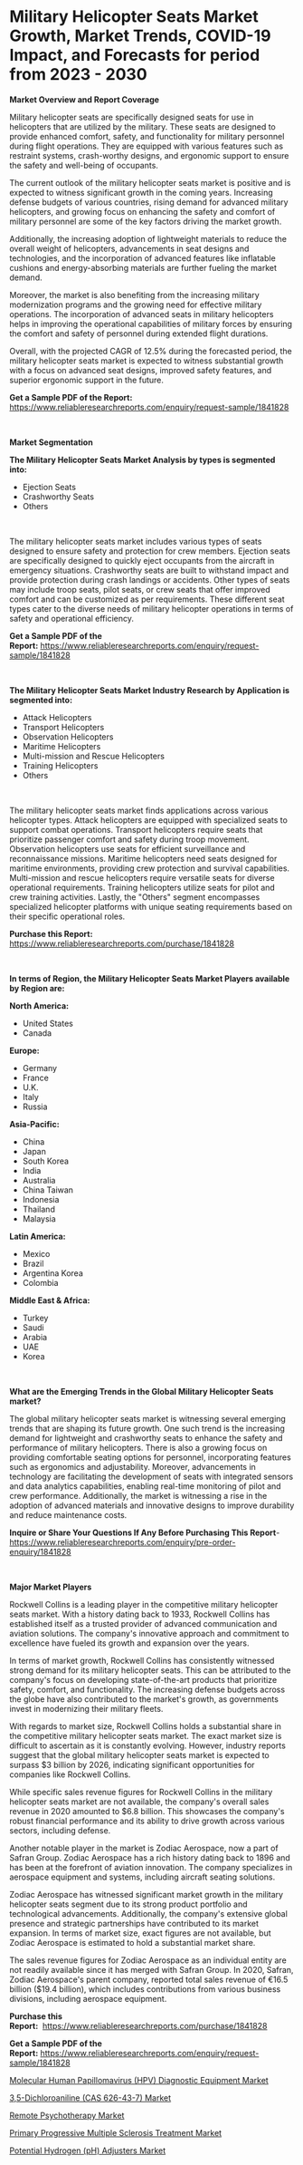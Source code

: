 <p><h1>Military Helicopter Seats Market Growth, Market Trends, COVID-19 Impact, and Forecasts for period from 2023 - 2030</h1></p><p><strong>Market Overview and Report Coverage</strong></p>
<p><p>Military helicopter seats are specifically designed seats for use in helicopters that are utilized by the military. These seats are designed to provide enhanced comfort, safety, and functionality for military personnel during flight operations. They are equipped with various features such as restraint systems, crash-worthy designs, and ergonomic support to ensure the safety and well-being of occupants.</p><p>The current outlook of the military helicopter seats market is positive and is expected to witness significant growth in the coming years. Increasing defense budgets of various countries, rising demand for advanced military helicopters, and growing focus on enhancing the safety and comfort of military personnel are some of the key factors driving the market growth.</p><p>Additionally, the increasing adoption of lightweight materials to reduce the overall weight of helicopters, advancements in seat designs and technologies, and the incorporation of advanced features like inflatable cushions and energy-absorbing materials are further fueling the market demand.</p><p>Moreover, the market is also benefiting from the increasing military modernization programs and the growing need for effective military operations. The incorporation of advanced seats in military helicopters helps in improving the operational capabilities of military forces by ensuring the comfort and safety of personnel during extended flight durations.</p><p>Overall, with the projected CAGR of 12.5% during the forecasted period, the military helicopter seats market is expected to witness substantial growth with a focus on advanced seat designs, improved safety features, and superior ergonomic support in the future.</p></p>
<p><strong>Get a Sample PDF of the Report:</strong> <a href="https://www.reliableresearchreports.com/enquiry/request-sample/1841828">https://www.reliableresearchreports.com/enquiry/request-sample/1841828</a></p>
<p>&nbsp;</p>
<p><strong>Market Segmentation</strong></p>
<p><strong>The Military Helicopter Seats Market Analysis by types is segmented into:</strong></p>
<p><ul><li>Ejection Seats</li><li>Crashworthy Seats</li><li>Others</li></ul></p>
<p>&nbsp;</p>
<p><p>The military helicopter seats market includes various types of seats designed to ensure safety and protection for crew members. Ejection seats are specifically designed to quickly eject occupants from the aircraft in emergency situations. Crashworthy seats are built to withstand impact and provide protection during crash landings or accidents. Other types of seats may include troop seats, pilot seats, or crew seats that offer improved comfort and can be customized as per requirements. These different seat types cater to the diverse needs of military helicopter operations in terms of safety and operational efficiency.</p></p>
<p><strong>Get a Sample PDF of the Report:</strong>&nbsp;<a href="https://www.reliableresearchreports.com/enquiry/request-sample/1841828">https://www.reliableresearchreports.com/enquiry/request-sample/1841828</a></p>
<p>&nbsp;</p>
<p><strong>The Military Helicopter Seats Market Industry Research by Application is segmented into:</strong></p>
<p><ul><li>Attack Helicopters</li><li>Transport Helicopters</li><li>Observation Helicopters</li><li>Maritime Helicopters</li><li>Multi-mission and Rescue Helicopters</li><li>Training Helicopters</li><li>Others</li></ul></p>
<p>&nbsp;</p>
<p><p>The military helicopter seats market finds applications across various helicopter types. Attack helicopters are equipped with specialized seats to support combat operations. Transport helicopters require seats that prioritize passenger comfort and safety during troop movement. Observation helicopters use seats for efficient surveillance and reconnaissance missions. Maritime helicopters need seats designed for maritime environments, providing crew protection and survival capabilities. Multi-mission and rescue helicopters require versatile seats for diverse operational requirements. Training helicopters utilize seats for pilot and crew training activities. Lastly, the "Others" segment encompasses specialized helicopter platforms with unique seating requirements based on their specific operational roles.</p></p>
<p><strong>Purchase this Report:</strong>&nbsp; <a href="https://www.reliableresearchreports.com/purchase/1841828">https://www.reliableresearchreports.com/purchase/1841828</a></p>
<p>&nbsp;</p>
<p><strong>In terms of Region, the Military Helicopter Seats Market Players available by Region are:</strong></p>
<p>
    <p> <strong> North America: </strong>
        <ul>
            <li>United States</li>
            <li>Canada</li>
        </ul>
        </p> 
    <p> <strong> Europe: </strong>
        <ul>
            <li>Germany</li>
            <li>France</li>
            <li>U.K.</li>
            <li>Italy</li>
            <li>Russia</li>
        </ul>
        </p> 
    <p> <strong> Asia-Pacific: </strong>
        <ul>
            <li>China</li>
            <li>Japan</li>
            <li>South Korea</li>
            <li>India</li>
            <li>Australia</li>
            <li>China Taiwan</li>
            <li>Indonesia</li>
            <li>Thailand</li>
            <li>Malaysia</li>
        </ul>
        </p> 
    <p> <strong> Latin America: </strong>
        <ul>
            <li>Mexico</li>
            <li>Brazil</li>
            <li>Argentina Korea</li>
            <li>Colombia</li>
        </ul>
        </p> 
    <p> <strong> Middle East & Africa: </strong>
        <ul>
            <li>Turkey</li>
            <li>Saudi</li>
            <li>Arabia</li>
            <li>UAE</li>
            <li>Korea</li>
        </ul>
    </p>
    </p>
<p>&nbsp;</p>
<p><strong>What are the Emerging Trends in the Global Military Helicopter Seats market?</strong></p>
<p><p>The global military helicopter seats market is witnessing several emerging trends that are shaping its future growth. One such trend is the increasing demand for lightweight and crashworthy seats to enhance the safety and performance of military helicopters. There is also a growing focus on providing comfortable seating options for personnel, incorporating features such as ergonomics and adjustability. Moreover, advancements in technology are facilitating the development of seats with integrated sensors and data analytics capabilities, enabling real-time monitoring of pilot and crew performance. Additionally, the market is witnessing a rise in the adoption of advanced materials and innovative designs to improve durability and reduce maintenance costs.</p></p>
<p><strong>Inquire or Share Your Questions If Any Before Purchasing This Report</strong>- <a href="https://www.reliableresearchreports.com/enquiry/pre-order-enquiry/1841828">https://www.reliableresearchreports.com/enquiry/pre-order-enquiry/1841828</a></p>
<p>&nbsp;</p>
<p><strong>Major Market Players</strong></p>
<p><p>Rockwell Collins is a leading player in the competitive military helicopter seats market. With a history dating back to 1933, Rockwell Collins has established itself as a trusted provider of advanced communication and aviation solutions. The company's innovative approach and commitment to excellence have fueled its growth and expansion over the years.</p><p>In terms of market growth, Rockwell Collins has consistently witnessed strong demand for its military helicopter seats. This can be attributed to the company's focus on developing state-of-the-art products that prioritize safety, comfort, and functionality. The increasing defense budgets across the globe have also contributed to the market's growth, as governments invest in modernizing their military fleets.</p><p>With regards to market size, Rockwell Collins holds a substantial share in the competitive military helicopter seats market. The exact market size is difficult to ascertain as it is constantly evolving. However, industry reports suggest that the global military helicopter seats market is expected to surpass $3 billion by 2026, indicating significant opportunities for companies like Rockwell Collins.</p><p>While specific sales revenue figures for Rockwell Collins in the military helicopter seats market are not available, the company's overall sales revenue in 2020 amounted to $6.8 billion. This showcases the company's robust financial performance and its ability to drive growth across various sectors, including defense.</p><p>Another notable player in the market is Zodiac Aerospace, now a part of Safran Group. Zodiac Aerospace has a rich history dating back to 1896 and has been at the forefront of aviation innovation. The company specializes in aerospace equipment and systems, including aircraft seating solutions.</p><p>Zodiac Aerospace has witnessed significant market growth in the military helicopter seats segment due to its strong product portfolio and technological advancements. Additionally, the company's extensive global presence and strategic partnerships have contributed to its market expansion. In terms of market size, exact figures are not available, but Zodiac Aerospace is estimated to hold a substantial market share.</p><p>The sales revenue figures for Zodiac Aerospace as an individual entity are not readily available since it has merged with Safran Group. In 2020, Safran, Zodiac Aerospace's parent company, reported total sales revenue of €16.5 billion ($19.4 billion), which includes contributions from various business divisions, including aerospace equipment.</p></p>
<p><strong>Purchase this Report:</strong>&nbsp;&nbsp;<a href="https://www.reliableresearchreports.com/purchase/1841828">https://www.reliableresearchreports.com/purchase/1841828</a></p>
<p></p>
<p><strong>Get a Sample PDF of the Report:</strong>&nbsp;<a href="https://www.reliableresearchreports.com/enquiry/request-sample/1841828">https://www.reliableresearchreports.com/enquiry/request-sample/1841828</a></p>
<p><p><a href="https://www.linkedin.com/pulse/decoding-molecular-human-papillomavirus-hpv-diagnostic-equipment/">Molecular Human Papillomavirus (HPV) Diagnostic Equipment Market</a></p><p><a href="https://medium.com/@deronwisoky1977/analyzing-3-5-dichloroaniline-cas-626-43-7-market-global-industry-perspective-and-forecast-2023-a1daf0750121">3,5-Dichloroaniline (CAS 626-43-7) Market</a></p><p><a href="https://www.linkedin.com/pulse/remote-psychotherapy-market-challenges-opportunities-growth/">Remote Psychotherapy Market</a></p><p><a href="https://www.linkedin.com/pulse/primary-progressive-multiple-sclerosis-treatment-market/">Primary Progressive Multiple Sclerosis Treatment Market</a></p><p><a href="https://medium.com/@ulicesweber/potential-hydrogen-ph-adjusters-market-size-reveals-the-best-marketing-channels-in-global-087a4f369eec">Potential Hydrogen (pH) Adjusters Market</a></p></p>